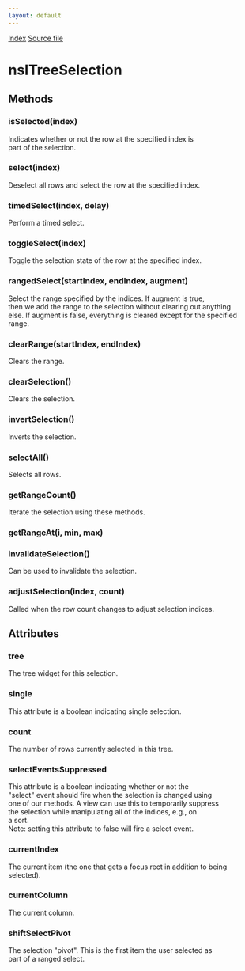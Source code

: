 ```yaml
---
layout: default
---
```

<div id='links'><a href="../index.html">Index</a>
<a href="http://dxr.mozilla.org/mozilla-central/source/layout/xul/tree/nsITreeSelection.idl">Source file</a>
</div>

# nsITreeSelection #

## Methods ##

### isSelected(index) ###
  
Indicates whether or not the row at the specified index is  
part of the selection.  
  

### select(index) ###
  
Deselect all rows and select the row at the specified index.   
  

### timedSelect(index, delay) ###
  
Perform a timed select.  
  

### toggleSelect(index) ###
  
Toggle the selection state of the row at the specified index.  
  

### rangedSelect(startIndex, endIndex, augment) ###
  
Select the range specified by the indices.  If augment is true,  
then we add the range to the selection without clearing out anything  
else.  If augment is false, everything is cleared except for the specified range.  
  

### clearRange(startIndex, endIndex) ###
  
Clears the range.  
  

### clearSelection() ###
  
Clears the selection.  
  

### invertSelection() ###
  
Inverts the selection.  
  

### selectAll() ###
  
Selects all rows.  
  

### getRangeCount() ###
  
Iterate the selection using these methods.  
  

### getRangeAt(i, min, max) ###

### invalidateSelection() ###
  
Can be used to invalidate the selection.  
  

### adjustSelection(index, count) ###
  
Called when the row count changes to adjust selection indices.  
  

## Attributes ##

### tree ###
  
The tree widget for this selection.  
  

### single ###
  
This attribute is a boolean indicating single selection.  
  

### count ###
  
The number of rows currently selected in this tree.  
  

### selectEventsSuppressed ###
  
This attribute is a boolean indicating whether or not the  
"select" event should fire when the selection is changed using  
one of our methods.  A view can use this to temporarily suppress  
the selection while manipulating all of the indices, e.g., on   
a sort.  
Note: setting this attribute to false will fire a select event.  
  

### currentIndex ###
  
The current item (the one that gets a focus rect in addition to being  
selected).  
  

### currentColumn ###
  
The current column.  
  

### shiftSelectPivot ###
  
The selection "pivot".  This is the first item the user selected as  
part of a ranged select.  
  
